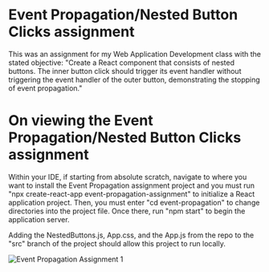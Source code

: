# Event Propagation/Nested Button Clicks assignment
This was an assignment for my Web Application Development class with the stated objective: "Create a React component that consists of nested buttons. The inner button click should trigger its event handler without triggering the event handler of the outer button, demonstrating the stopping of event propagation."

# On viewing the Event Propagation/Nested Button Clicks assignment
Within your IDE, if starting from absolute scratch, navigate to where you want to install the Event Propagation assignment project and you must run "npx create-react-app event-propagation-assignment" to initialize a React application project. Then, you must enter "cd event-propagation" to change directories into the project file. 
Once there, run "npm start" to begin the application server.

Adding the NestedButtons.js, App.css, and the App.js from the repo to the "src" branch of the project should allow this project to run locally. 

![Event Propagation Assignment 1](https://github.com/nwm516/nested_button_clicks/assets/36825393/57171a28-e7f3-4232-beaa-86317189fbe2)
